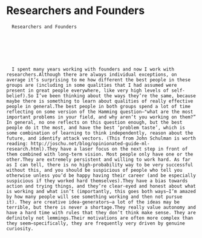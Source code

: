 # Researchers and Founders


    
  
    

    
      Researchers and Founders

      
    
  

  
    
      I spent many years working with founders and now I work with researchers.Although there are always individual exceptions, on average it’s surprising to me how different the best people in these groups are (including in some qualities that I had assumed were present in great people everywhere, like very high levels of self-belief).So I’ve been thinking about the ways they’re the same, because maybe there is something to learn about qualities of really effective people in general.The best people in both groups spend a lot of time reflecting on some version of the Hamming question—"what are the most important problems in your field, and why aren’t you working on them?” In general, no one reflects on this question enough, but the best people do it the most, and have the best ‘problem taste’, which is some combination of learning to think independently, reason about the future, and identify attack vectors. (This from John Schulman is worth reading: http://joschu.net/blog/opinionated-guide-ml-research.html).They have a laser focus on the next step in front of them combined with long-term vision. Most people only have one or the other.They are extremely persistent and willing to work hard. As far as I can tell, there is no high-probability way to be very successful without this, and you should be suspicious of people who tell you otherwise unless you’d be happy having their career (and be especially suspicious if they worked hard themselves).They have a bias towards action and trying things, and they’re clear-eyed and honest about what is working and what isn’t (importantly, this goes both ways—I’m amazed by how many people will see something working and then not pursue it). They are creative idea-generators—a lot of the ideas may be terrible, but there is never a shortage.They really value autonomy and have a hard time with rules that they don’t think make sense. They are definitely not lemmings.Their motivations are often more complex than they seem—specifically, they are frequently very driven by genuine curiosity.
    
  


  
